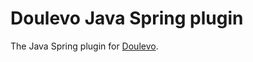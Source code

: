 # Doulevo Java Spring plugin

The Java Spring plugin for [Doulevo](https://github.com/doulevo/doulevo). 
